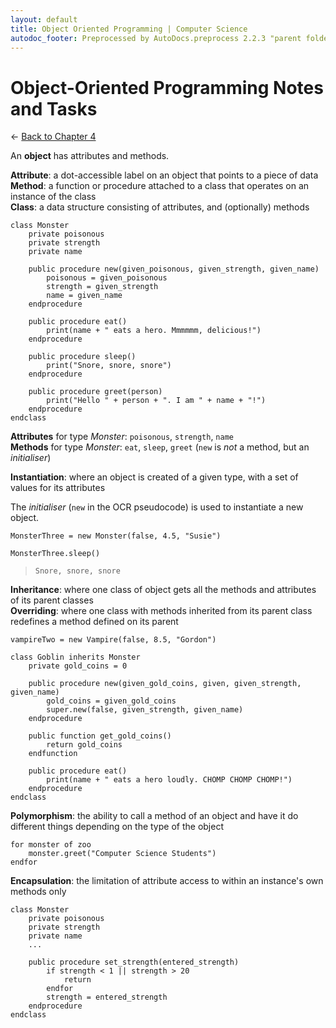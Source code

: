 ```yaml
---
layout: default
title: Object Oriented Programming | Computer Science
autodoc_footer: Preprocessed by AutoDocs.preprocess 2.2.3 "parent folders in indexes *should* now display properly" ⓒ Starwort, 2020
---
```


# Object-Oriented Programming Notes and Tasks

← [Back to Chapter 4](./index.html)

An **object** has attributes and methods.

**Attribute**: a dot-accessible label on an object that points to a piece of data  
**Method**: a function or procedure attached to a class that operates on an instance of the class  
**Class**: a data structure consisting of attributes, and (optionally) methods

```ocrpsc
class Monster
    private poisonous
    private strength
    private name

    public procedure new(given_poisonous, given_strength, given_name)
        poisonous = given_poisonous
        strength = given_strength
        name = given_name
    endprocedure

    public procedure eat()
        print(name + " eats a hero. Mmmmmm, delicious!")
    endprocedure

    public procedure sleep()
        print("Snore, snore, snore")
    endprocedure

    public procedure greet(person)
        print("Hello " + person + ". I am " + name + "!")
    endprocedure
endclass
```

**Attributes** for type *Monster*: `poisonous`, `strength`, `name`  
**Methods** for type *Monster*: `eat`, `sleep`, `greet` (`new` is *not* a method, but an *initialiser*)

**Instantiation**: where an object is created of a given type, with a set of values for its attributes

The *initialiser* (`new` in the OCR pseudocode) is used to instantiate a new object.

`MonsterThree = new Monster(false, 4.5, "Susie")`

`MonsterThree.sleep()`

> `Snore, snore, snore`

**Inheritance**: where one class of object gets all the methods and attributes of its parent classes  
**Overriding**: where one class with methods inherited from its parent class redefines a method defined on its parent

`vampireTwo = new Vampire(false, 8.5, "Gordon")`

```ocrpsc
class Goblin inherits Monster
    private gold_coins = 0

    public procedure new(given_gold_coins, given, given_strength, given_name)
        gold_coins = given_gold_coins
        super.new(false, given_strength, given_name)
    endprocedure

    public function get_gold_coins()
        return gold_coins
    endfunction

    public procedure eat()
        print(name + " eats a hero loudly. CHOMP CHOMP CHOMP!")
    endprocedure
endclass
```

**Polymorphism**: the ability to call a method of an object and have it do different things depending on the type of the object

```ocrpsc
for monster of zoo
    monster.greet("Computer Science Students")
endfor
```

**Encapsulation**: the limitation of attribute access to within an instance's own methods only

```ocrpsc
class Monster
    private poisonous
    private strength
    private name
    ...

    public procedure set_strength(entered_strength)
        if strength < 1 || strength > 20
            return
        endfor
        strength = entered_strength
    endprocedure
endclass
```
